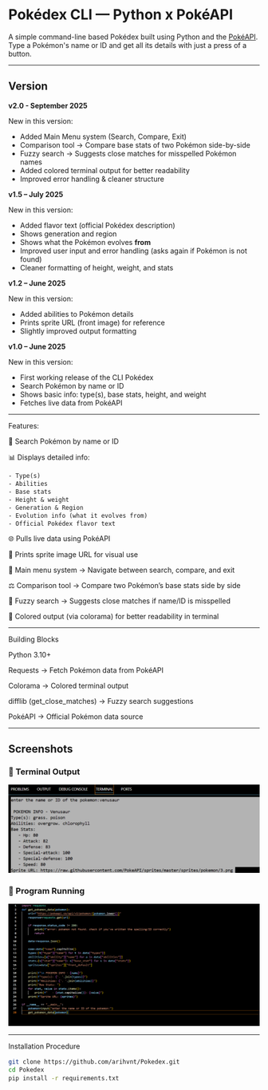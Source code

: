 # Pokédex CLI — Python x PokéAPI

A simple command-line based Pokédex built using Python and the [PokéAPI](https://pokeapi.co/).  
Type a Pokémon's name or ID and get all its details with just a press of a button.

---

## Version

**v2.0 - September 2025**

New in this version:
- Added Main Menu system (Search, Compare, Exit)
- Comparison tool → Compare base stats of two Pokémon side-by-side
- Fuzzy search → Suggests close matches for misspelled Pokémon names
- Added colored terminal output for better readability
- Improved error handling & cleaner structure


**v1.5 – July 2025**

New in this version:
- Added flavor text (official Pokédex description)
- Shows generation and region
- Shows what the Pokémon evolves **from**
- Improved user input and error handling (asks again if Pokémon is not found)
- Cleaner formatting of height, weight, and stats


**v1.2 – June 2025**

New in this version:
- Added abilities to Pokémon details
- Prints sprite URL (front image) for reference
- Slightly improved output formatting


**v1.0 – June 2025**

New in this version:
- First working release of the CLI Pokédex
- Search Pokémon by name or ID
- Shows basic info: type(s), base stats, height, and weight
- Fetches live data from PokéAPI

---

Features: 

🔎 Search Pokémon by name or ID

📊 Displays detailed info:

    - Type(s)
    - Abilities
    - Base stats
    - Height & weight
    - Generation & Region
    - Evolution info (what it evolves from)
    - Official Pokédex flavor text

🌐 Pulls live data using PokéAPI

🎨 Prints sprite image URL for visual use

🧩 Main menu system → Navigate between search, compare, and exit

⚖️ Comparison tool → Compare two Pokémon’s base stats side by side

📝 Fuzzy search → Suggests close matches if name/ID is misspelled

🎨 Colored output (via colorama) for better readability in terminal

---

Building Blocks

Python 3.10+

Requests
→ Fetch Pokémon data from PokéAPI

Colorama
→ Colored terminal output

difflib (get_close_matches)
→ Fuzzy search suggestions

PokéAPI
→ Official Pokémon data source

---

## Screenshots

### 🔹 Terminal Output
![Code Output](assets/code.png)

### 🔹 Program Running
![Program Screenshot](assets/program.png)

---

Installation Procedure

```bash
git clone https://github.com/arihvnt/Pokedex.git
cd Pokedex
pip install -r requirements.txt
